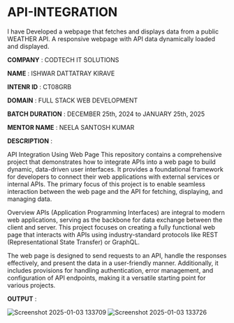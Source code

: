 # API-INTEGRATION
I have Developed a webpage that fetches and displays data from a public WEATHER API.  A responsive webpage with API data dynamically loaded and displayed.

**COMPANY** : CODTECH IT SOLUTIONS

**NAME** : ISHWAR DATTATRAY KIRAVE

**INTENR ID** : CT08GRB

**DOMAIN** : FULL STACK WEB DEVELOPMENT

**BATCH DURATION** : DECEMBER 25th, 2024 to JANUARY 25th, 2025

**MENTOR NAME** : NEELA SANTOSH KUMAR

**DESCRIPTION** :

API Integration Using Web Page
This repository contains a comprehensive project that demonstrates how to integrate APIs into a web page to build dynamic, data-driven user interfaces. It provides a foundational framework for developers to connect their web applications with external services or internal APIs. The primary focus of this project is to enable seamless interaction between the web page and the API for fetching, displaying, and managing data.

Overview
APIs (Application Programming Interfaces) are integral to modern web applications, serving as the backbone for data exchange between the client and server. This project focuses on creating a fully functional web page that interacts with APIs using industry-standard protocols like REST (Representational State Transfer) or GraphQL.

The web page is designed to send requests to an API, handle the responses effectively, and present the data in a user-friendly manner. Additionally, it includes provisions for handling authentication, error management, and configuration of API endpoints, making it a versatile starting point for various projects.

**OUTPUT** :

![Screenshot 2025-01-03 133709](https://github.com/user-attachments/assets/62132856-1187-4bb9-a1e6-48eb9dfe5f95)
![Screenshot 2025-01-03 133726](https://github.com/user-attachments/assets/57ecbd11-8ab4-4afb-be6c-ed7c1619c463)
